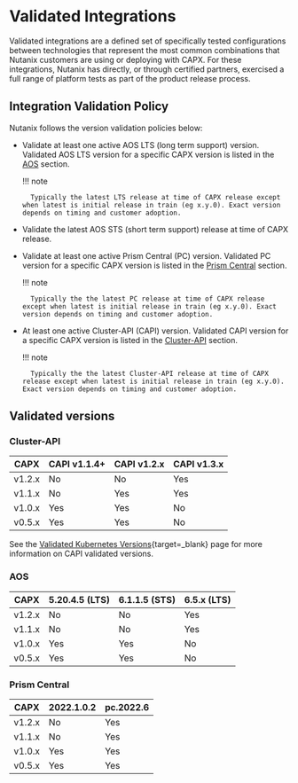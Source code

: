 # Validated Integrations

Validated integrations are a defined set of specifically tested configurations between technologies that represent the most common combinations that Nutanix customers are using or deploying with CAPX. For these integrations, Nutanix has directly, or through certified partners, exercised a full range of platform tests as part of the product release process.

## Integration Validation Policy

Nutanix follows the version validation policies below:

- Validate at least one active AOS LTS (long term support) version. Validated AOS LTS version for a specific CAPX version is listed in the [AOS](#aos) section.<br>

    !!! note

        Typically the latest LTS release at time of CAPX release except when latest is initial release in train (eg x.y.0). Exact version depends on timing and customer adoption.

- Validate the latest AOS STS (short term support) release at time of CAPX release.
- Validate at least one active Prism Central (PC) version. Validated PC version for a specific CAPX version is listed in the [Prism Central](#prism-central) section.<br>

    !!! note

        Typically the the latest PC release at time of CAPX release except when latest is initial release in train (eg x.y.0). Exact version depends on timing and customer adoption.

- At least one active Cluster-API (CAPI) version. Validated CAPI version for a specific CAPX version is listed in the [Cluster-API](#cluster-api) section.<br>

    !!! note

        Typically the the latest Cluster-API release at time of CAPX release except when latest is initial release in train (eg x.y.0). Exact version depends on timing and customer adoption.

## Validated versions
### Cluster-API
| CAPX   | CAPI v1.1.4+ | CAPI v1.2.x | CAPI v1.3.x |
|--------|--------------|-------------|-------------|
| v1.2.x | No           | No          | Yes         |
| v1.1.x | No           | Yes         | Yes         |
| v1.0.x | Yes          | Yes         | No          |
| v0.5.x | Yes          | Yes         | No          |

See the [Validated Kubernetes Versions](https://cluster-api.sigs.k8s.io/reference/versions.html?highlight=version#supported-kubernetes-versions){target=_blank} page for more information on CAPI validated versions.

### AOS

| CAPX   | 5.20.4.5 (LTS) | 6.1.1.5 (STS) | 6.5.x (LTS)   |
|--------|----------------|---------------|---------------|
| v1.2.x | No             | No            | Yes           |
| v1.1.x | No             | No            | Yes           |
| v1.0.x | Yes            | Yes           | No            |
| v0.5.x | Yes            | Yes           | No            |


### Prism Central

| CAPX   | 2022.1.0.2 | pc.2022.6 |
|--------|------------|-----------|
| v1.2.x | No         | Yes       |
| v1.1.x | No         | Yes       |
| v1.0.x | Yes        | Yes       |
| v0.5.x | Yes        | Yes       |
